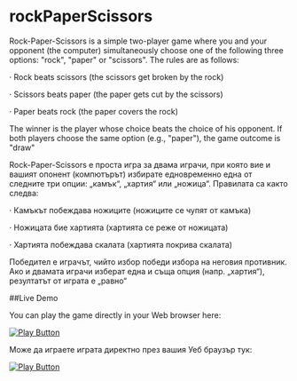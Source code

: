 # rockPaperScissors

Rock-Paper-Scissors is a simple two-player game where you and your opponent (the computer) simultaneously choose one of the following three options: "rock", "paper" or "scissors". The rules are as follows:

· Rock beats scissors (the scissors get broken by the rock)

· Scissors beats paper (the paper gets cut by the scissors)

· Paper beats rock (the paper covers the rock)

The winner is the player whose choice beats the choice of his opponent. If both players choose the same option (e.g., "paper"), the game outcome is "draw"


Rock-Paper-Scissors е проста игра за двама играчи, при която вие и вашият опонент (компютърът) избирате едновременно една от следните три опции: „камък“, „хартия“ или „ножица“. Правилата са както следва:

· Камъкът побеждава ножиците (ножиците се чупят от камъка)

· Ножицата бие хартията (хартията се реже от ножицата)

· Хартията побеждава скалата (хартията покрива скалата)

Победител е играчът, чийто избор победи избора на неговия противник. Ако и двамата играчи изберат една и съща опция (напр. „хартия“), резултатът от играта е „равно“

##Live Demo

You can play the game directly in your Web browser here:

[<img alt="Play Button" src="https://github.com/bogiignatov/rockPapperScissors/blob/main/image.png" />](https://replit.com/@bogiignatov/rockPaperScissors#rockPapperScissors.js)

Може да играете играта директно през вашия Уеб браузър тук:

[<img alt="Play Button" src="https://github.com/bogiignatov/rockPapperScissors/blob/main/image.png" />](https://replit.com/@bogiignatov/rockPaperScissors#rockPapperScissors.js)